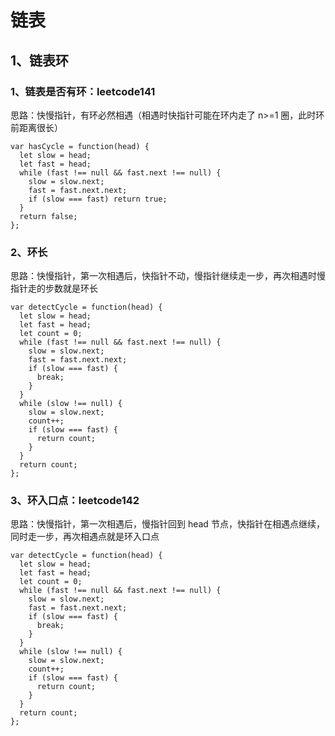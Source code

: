 # 链表

## 1、链表环

### 1、链表是否有环：leetcode141

思路：快慢指针，有环必然相遇（相遇时快指针可能在环内走了 n>=1 圈，此时环前距离很长）

```
var hasCycle = function(head) {
  let slow = head;
  let fast = head;
  while (fast !== null && fast.next !== null) {
    slow = slow.next;
    fast = fast.next.next;
    if (slow === fast) return true;
  }
  return false;
};
```

### 2、环长

思路：快慢指针，第一次相遇后，快指针不动，慢指针继续走一步，再次相遇时慢指针走的步数就是环长

```
var detectCycle = function(head) {
  let slow = head;
  let fast = head;
  let count = 0;
  while (fast !== null && fast.next !== null) {
    slow = slow.next;
    fast = fast.next.next;
    if (slow === fast) {
      break;
    }
  }
  while (slow !== null) {
    slow = slow.next;
    count++;
    if (slow === fast) {
      return count;
    }
  }
  return count;
};
```

### 3、环入口点：leetcode142
思路：快慢指针，第一次相遇后，慢指针回到 head 节点，快指针在相遇点继续，同时走一步，再次相遇点就是环入口点

```
var detectCycle = function(head) {
  let slow = head;
  let fast = head;
  let count = 0;
  while (fast !== null && fast.next !== null) {
    slow = slow.next;
    fast = fast.next.next;
    if (slow === fast) {
      break;
    }
  }
  while (slow !== null) {
    slow = slow.next;
    count++;
    if (slow === fast) {
      return count;
    }
  }
  return count;
};
```
